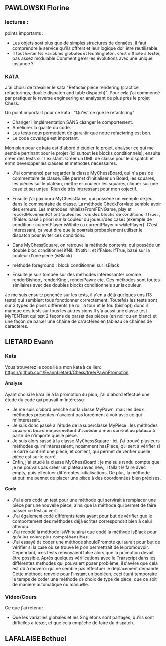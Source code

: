 ## PAWLOWSKI Florine 

### lectures :
points importants : 
  - Les objets sont plus que de simples structures de données, il faut comprendre le service qu'ils offrent et leur logique doit être réutilisable.
  - Il faut Eviter les variables globales et les Singleton, c'est difficile à tester, pas assez modulable.Comment gérer les évolutions avec une unique instance ?

### KATA
J'ai choisi de travailler le kata "Refactor piece rendering (practice refactorings, double dispatch and table dispatch)". 
Pour cela j'ai commencé par pratiquer le reverse engineering en analysant de plus près le projet Chess. 

Un point important pour ce kata : "Qu'est ce que le refactoring"
- Changer l'implémentation SANS changer le comportement.
- Améliorer la qualité du code.
- Les tests nous permettent de garantir que notre refactoring est bon.
- Le code coverage est important.

Mon plan pour ce kata est d'abord d'étudier le projet, analyser ce qui me semble pertinant pour le projet (ici surtout les blocks conditionnels), ensuite créer des tests sur l'existant. Créer un UML de classe pour le dispatch et enfin développer les classes et méthodes nécessaires. 
  
- J'ai commencé par regarder la classe MyChessBoard, qui n'a pas de commentaire de classe. Elle permet d'initialiser un Board, les squares, les pièces sur le plateau, mettre en couleur les squares, cliquer sur une case et set un jeu. 
Rien de très intéressant pour mon objectif. 

- Ensuite j'ai parcouru MyChessGame, qui possède un exemple de jeu dans le commentaire de classe. La méthode CheckForMate semble avoir des erreurs. 
Les méthodes initializeFromFENGame, play et recordMovementOf ont toutes les trois des blocks de conditions ifTrue: , ifFalse: basé à priori sur la couleur du joueur/des cases (exemple de condition : currentPlayer isWhite ou currentPlayer = whitePlayer). 
C'est intéressant, ça veut dire que je pourrais probablement utiliser le dispatch pour éviter ces conditions. 

- Dans MyChessSquare, on retrouve la méthode contents: qui possède un double bloc conditionnel ifNil: ifNotNil: et ifFalse: ifTrue, basé sur la couleur d'une piece (isBlack) 
- méthode foreground : block conditionnel sur isBlack

- Ensuite je suis tombée sur des méthodes intéressantes comme renderBishop:, renderKing:, renderPawn: etc. Ces méthodes sont toutes similaires avec des doubles blocks conditionnels sur la couleur.

Je me suis ensuite penchée sur les tests, il y'en a déjà quelques uns (13 tests) qui semblent tous fonctionner correctement. 
Toutefois les tests sont sur 3 types de pions différents (le roi, la tour et le fou (bishop)) donc il manque des tests sur tous les autres pions.Il y'a aussi une classe test MyFENTest qui test 2 façons de parser des pièces (en noir ou en blanc) et une façon de parser une chaine de caractères en tableau de chaînes de caractères. 
  



## LIETARD Evann 
### Kata
Vous trouverez le code lié a mon kata à ce lien: https://github.com/EvannLietard/Chess/tree/PawnPromotion
#### Analyse
Ayant choisi le kata lié à la promotion du pion, j'ai d'abord effectué une étude du code qui pouvait m'intéresser.
- Je me suis d'abord penché sur la classe MyPawn, mais les deux méthodes présentes n'avaient pas forcément à voir avec ce qui m'intéressait.
- Je suis donc passé à l'étude de la superclasse MyPiece : les méthodes square et board me permettent d'accéder à mon carré et au plateau à partir de n'importe quelle pièce.
- Je suis alors passé à la classe MyChessSquare : ici, j'ai trouvé plusieurs méthodes qui m'intéressaient, notamment hasPiece, qui sert à vérifier si le carré contient une pièce, et content, qui permet de vérifier quelle pièce est sur le carré.
- Enfin, j'ai étudié la classe MyChessBoard : je me suis rendu compte que je ne pouvais pas créer un plateau avec new, il fallait le faire avec empty, puis effectuer différentes initialisations. De plus, la méthode at:put: me permet de placer une pièce à des coordonnées bien précises.
#### Code
- J'ai alors codé un test pour une méthode qui servirait à remplacer une pièce par une nouvelle pièce, ainsi que la méthode qui permet de faire passer ce test au vert.
- J'ai également codé différents tests ayant pour but de vérifier que le comportement des méthodes déjà écrites correspondait bien à celui attendu.
- J'ai recodé la méthode isWhite ainsi que codé la méthode isBlack pour qu'elles soient plus compréhensibles.
- J'ai essayé de coder une méthode shouldPromote qui aurait pour but de vérifier si la case où se trouve le pion permettrait de le promouvoir. Cependant, mes tests renvoyaient false alors que la promotion devait être possible. Après quelques vérifications avec le Transcript dans les différentes méthodes qui pouvaient poser problème, il s'avère que cela est dû à moveTo: qui ne semble pas effectuer le déplacement demandé. Cette méthode renvoie pour l'instant un booléen, ceci étant temporaire le temps de coder une méthode de choix de type de pièce, que ce soit de manière automatique ou manuelle.
### Video/Cours
Ce que j'ai retenu :
- Que les variables globales et les Singletons sont partagés, qu'ils sont difficiles à tester, et que cela empêche de faire du dispatch.



## LAFALAISE Bethuel

